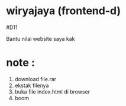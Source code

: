 # wiryajaya (frontend-d)
#D11


Bantu nilai website saya kak



# note : 
1. download file.rar
2. ekstak filenya
3. buka file index.html di browser
4. boom

